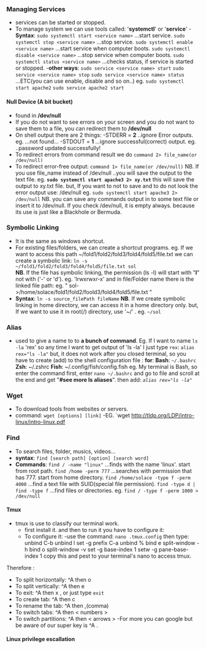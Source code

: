 ### Managing Services
- services can be started or stopped.
- To manage system we can use tools called: '**systemctl**' or '**service**'
-**Syntax**: 
     `sudo systemctl start <service name>`   ...start service.
     `sudo systemctl stop <service name>`    ...stop service.
     `sudo systemctl enable <service name>`    ...start service when computer boots.
     `sudo systemctl disable <service name>`   ...stop service when computer boots.
     `sudo systemctl status <service name>`   ...checks status, if service is started or stopped.
 -**other ways**:
      `sudo service <service name> start`
      `sudo service <service name> stop` 
      `sudo service <service name> status` 
               ...ETC(you can use enable, disable and so on..)
       eg. `sudo systemctl start apache2`
         `sudo service apache2 start` 
#### Null Device (A bit bucket)
- found in **/dev/null**
- If you do not want to see errors on your screen and you do not want to save them to a file, you can redirect them to **/dev/null**
- On shell output there are 2 things:
  -STDERR = **2**    ..ignore Error outputs.    eg. ...not found...
  -STDOUT = **1**   ...ignore successful(correct) output.  eg.  ..password updated successfully!
- To redirect errors from command result we do 
   `command 2> file_name(or /dev/null)`
- To redirect error-free output:
  `command 1> file_name(or /dev/null)`
NB. If you use file_name instead of  /dev/null  ..you will save the output to the text file.
 eg.   **`sudo systemctl start apache3 2> xy.txt`**
    this will save the output to xy.txt file.
but, If you want to not to save and to do not look the error output use: /dev/null
 eg.  `sudo systemctl start apache3 2> /dev/null`
NB. you can save any commands output in to some text file or insert it to /dev/null.
If you check /dev/null, it is empty always. because its use is just like a Blackhole or Bermuda.

### Symbolic Linking
- It is the same as windows shortcut.
- For existing files/folders, we can create a shortcut programs.
eg. If we want to access this path ~/fold1/fold2/fold3/fold4/fold5/file.txt  we can create a symbolic       link:    `ln -s ~/fold1/fold2/fold3/fold4/fold5/file.txt sol`  
**NB**. If the file has symbolic linking, the permission (ls -l) will start with "**l**" not with ('-' or 'd').
 eg. 'lrwxrwxr-x' and in file/Folder name there is the linked file path:
    eg.  " sol->/home/solace/fold1/fold2/foold3/fold4/fold5/file.txt "
- **Syntax**:
     `ln -s source_filePath fileName`
 **NB**. If we create symbolic linking in home directory, we can access it in a home directory only.
     but, If we want to use it in root(/) directory, use '~/'  .  eg. `~/sol`
### Alias 
- used to give a name to to **a bunch of command**.
Eg.  If I want to name `ls -la` 'rex' so any time I want to get output of 'ls -la' I just type `rex`:
      `alias rex="ls -la"` 
     but, it does not work after you closed terminal, so you have to create (add) to the shell configuration file :
     **for**:
         **Bash**: `~/.bashrc`
         **Zsh**: ~/.zshrc
         **Fish**: ~/.config/fish/config.fish
 eg.  My terminal is Bash, so enter the command first, enter `nano ~/.bashrc`    and go to file and
     scroll at the end and get "**#see more ls aliases**". then add:  *`alias rex="ls -la"`*
### Wget
- To download tools from websites or servers.
- command: `wget [options] [link]`
-EG.  `wget http://tldp.org/LDP/intro-linux/intro-linux.pdf
### Find
- To search files, folder, musics, videos...
- **syntax**:
     `find [search path] [option] [search word]`
 - **Commands**:
     `find / -name "linux"`    ...finds with the name 'linux'. start from root path.
     `find /home -perm 777`    ...searches with permission that has 777. start from home                                                            directory.
     `find /home/solace -type f -perm 4000` ...find a text file with SUID(special file                                                                                           permission).
     `find -type d | find -type f`   ...find files or directories.
     eg.  `find / -type f -perm 1000 > /dev/null` 

#### Tmux
 - tmux is use to classify our terminal work.
   - first install it. and then to run it you have to configure it:
   - To configure it:
    -use the command:   `nano .tmux.config`
    then type:
         unbind C-b
         unbind l
         set -g prefix C-a
         unbind %
         bind e split-window -h
         bind o split-window -v
         set -g base-index 1
         setw -g pane-base-index 1
     copy this and pest to your terminal's nano to access tmux.

Therefore :
- To split horizontally:  ^A then o
- To split vertically:  ^A then e
- To exit:  ^A then x , or just type `exit`
- To create tab:  ^A then c
- To rename the tab:  ^A then ,(comma) 
- To switch tabs:  ^A then < numbers >
- To switch partitions:  ^A then < arrows >
-For more you can google but be aware of our super key is ^A .
#### Linux privilege escallation
